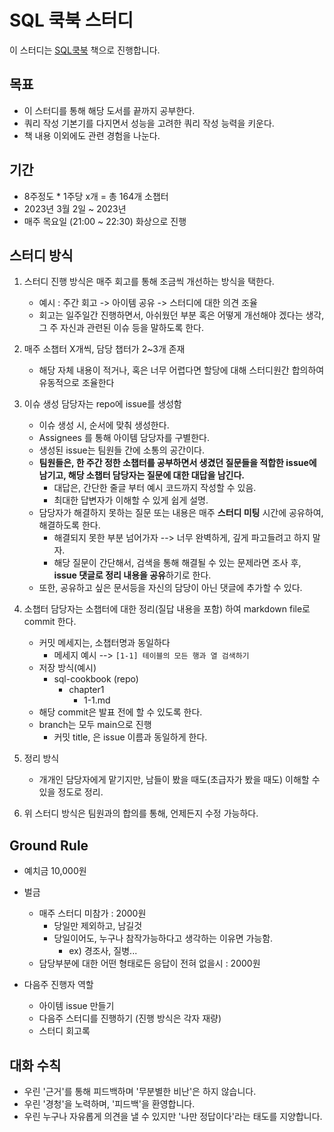 
# SQL 쿡북 스터디

이 스터디는 [SQL쿡북](http://www.yes24.com/Product/Goods/106207663) 책으로 진행합니다.

## 목표

- 이 스터디를 통해 해당 도서를 끝까지 공부한다.
- 쿼리 작성 기본기를 다지면서 성능을 고려한 쿼리 작성 능력을 키운다. 
- 책 내용 이외에도 관련 경험을 나눈다.


## 기간

- 8주정도 * 1주당 x개 = 총 164개 소챕터 
- 2023년 3월 2일 ~ 2023년 
- 매주 목요일 (21:00 ~ 22:30) 화상으로 진행


## 스터디 방식

1. 스터디 진행 방식은 매주 회고를 통해 조금씩 개선하는 방식을 택한다.
    - 예시 : 주간 회고 -> 아이템 공유 -> 스터디에 대한 의견 조율
    - 회고는 일주일간 진행하면서, 아쉬웠던 부분 혹은 어떻게 개선해야 겠다는 생각, 그 주 자신과 관련된 이슈 등을 말하도록 한다.

2. 매주 소챕터 X개씩, 담당 챕터가 2~3개 존재
    - 해당 자체 내용이 적거나, 혹은 너무 어렵다면 할당에 대해 스터디원간 합의하여 유동적으로 조율한다
    

3. 이슈 생성 담당자는 repo에 issue를 생성함
    - 이슈 생성 시, 순서에 맞춰 생성한다.
    - Assignees 를 통해 아이템 담당자를 구별한다.
    - 생성된 issue는 팀원들 간에 소통의 공간이다.
    - **팀원들은, 한 주간 정한 소챕터를 공부하면서 생겼던 질문들을 적합한 issue에 남기고, 해당 소챕터 담당자는 질문에 대한 대답을 남긴다.**
        - 대답은, 간단한 줄글 부터 예시 코드까지 작성할 수 있음.
        - 최대한 답변자가 이해할 수 있게 쉽게 설명.
    - 담당자가 해결하지 못하는 질문 또는 내용은 매주 **스터디 미팅** 시간에 공유하여, 해결하도록 한다.
       - 해결되지 못한 부분 넘어가자 --> 너무 완벽하게, 깊게 파고들려고 하지 말자.
       - 해당 질문이 간단해서, 검색을 통해 해결될 수 있는 문제라면 조사 후, **issue 댓글로 정리 내용을 공유**하기로 한다.
    - 또한, 공유하고 싶은 문서등을 자신의 담당이 아닌 댓글에 추가할 수 있다.
 
4. 소챕터 담당자는 소챕터에 대한 정리(질답 내용을 포함) 하여 markdown file로 commit 한다.
    - 커밋 메세지는, 소챕터명과 동일하다 
        - 메세지 예시 --> `[1-1] 테이블의 모든 행과 열 검색하기`
    - 저장 방식(예시)
        - sql-cookbook (repo)
            - chapter1
                - 1-1.md
    - 해당 commit은 발표 전에 할 수 있도록 한다.    
    - branch는 모두 main으로 진행
        - 커밋 title, 은 issue 이름과 동일하게 한다.

5. 정리 방식
    - 개개인 담당자에게 맡기지만, 남들이 봤을 때도(초급자가 봤을 때도) 이해할 수 있을 정도로 정리.

6. 위 스터디 방식은 팀원과의 합의를 통해, 언제든지 수정 가능하다.

## Ground Rule

- 예치금 10,000원
- 벌금
    - 매주 스터디 미참가 : 2000원
        - 당일만 제외하고, 남길것
        - 당일이어도, 누구나 참작가능하다고 생각하는 이유면 가능함.
            - ex) 경조사, 질병...
    - 담당부분에 대한 어떤 형태로든 응답이 전혀 없을시 : 2000원

- 다음주 진행자 역할
    - 아이템 issue 만들기 
    - 다음주 스터디를 진행하기 (진행 방식은 각자 재량)
    - 스터디 회고록

## 대화 수칙

- 우린 '근거'를 통해 피드백하며 '무분별한 비난'은 하지 않습니다. 
- 우린 '경청'을 노력하며, '피드백'을 환영합니다. 
- 우린 누구나 자유롭게 의견을 낼 수 있지만 '나만 정답이다'라는 태도를 지양합니다. 

